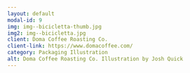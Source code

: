 ```yaml
---
layout: default
modal-id: 9
img: img--bicicletta-thumb.jpg
img2: img--bicicletta.jpg
client: Doma Coffee Roasting Co.
client-link: https://www.domacoffee.com/
category: Packaging Illustration
alt: Doma Coffee Roasting Co. Illustration by Josh Quick
---
```

